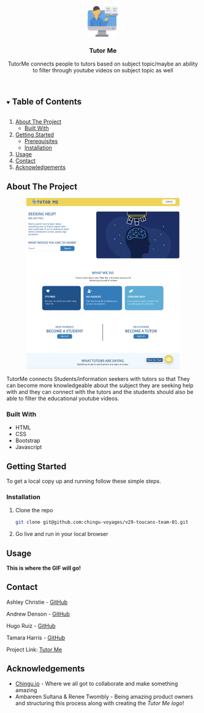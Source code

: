 <!--===== INTRODUCTION =====-->
<p align="center">
    <img src="images/logo-icon.png" alt="Logo" width="80" height="80">

  <h3 align="center">Tutor Me</h3>

  <p align="center">
    TutorMe connects people to tutors based on subject topic/maybe an ability to filter through youtube videos on subject topic as well</p>
</p>

<br />

<!--===== TABLE OF CONTENTS =====-->
<details open="open">
  <summary><h2 style="display: inline-block">Table of Contents</h2></summary>
  <ol>
    <li>
      <a href="#about-the-project">About The Project</a>
      <ul>
        <li><a href="#built-with">Built With</a></li>
      </ul>
    </li>
    <li>
      <a href="#getting-started">Getting Started</a>
      <ul>
        <li><a href="#prerequisites">Prerequisites</a></li>
        <li><a href="#installation">Installation</a></li>
      </ul>
    </li>
    <li><a href="#usage">Usage</a></li>
    <li><a href="#contact">Contact</a></li>
    <li><a href="#acknowledgements">Acknowledgements</a></li>
  </ol>
</details>

<!--===== ABOUT THE PROJECT =====-->
## About The Project

<p align="center">
    <img src="images/screenshot1.png" alt="screenshot of the app" width="400" height="447">
    <p>

TutorMe connects Students/information seekers with tutors so that
They can become more knowledgeable about the subject they are seeking help with and they can connect with the tutors and the students should also be able to filter the educational youtube videos.

### Built With

* HTML
* CSS
* Bootstrap
* Javascript

<!--===== GETTING STARTED =====-->
## Getting Started

To get a local copy up and running follow these simple steps.

### Installation

1. Clone the repo
   ```sh
   git clone git@github.com:chingu-voyages/v29-toucans-team-01.git
   ```
2. Go live and run in your local browser


<!--===== USAGE EXAMPLES =====-->
## Usage

**This is where the GIF will go!**


<!--===== CONTACT =====-->
## Contact

Ashley Christie - [GitHub](https://github.com/ach0319)

Andrew Denson - [GitHub](https://github.com/DrewDen)

Hugo Ruiz - [GitHub](https://github.com/hruizvil)

Tamara Harris - [GitHub](https://github.com/CodenameTam)

Project Link: [Tutor Me](https://toucans01tutorme.netlify.app/)



<!--===== ACKNOWLEDGEMENTS =====-->
## Acknowledgements

* [Chingu.io](https://chingu.io) - Where we all got to collaborate and make something amazing
* Ambareen Sultana & Renee Twombly - Being amazing product owners and structuring this process along with creating the *Tutor Me logo*!
